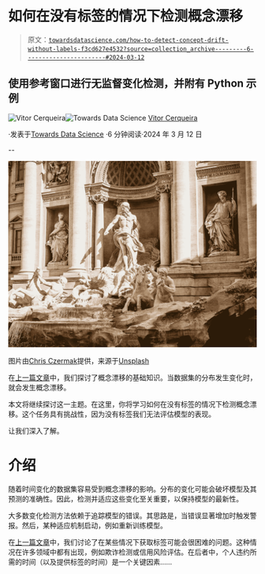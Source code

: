 # 如何在没有标签的情况下检测概念漂移

> 原文：[`towardsdatascience.com/how-to-detect-concept-drift-without-labels-f3cd627e4532?source=collection_archive---------6-----------------------#2024-03-12`](https://towardsdatascience.com/how-to-detect-concept-drift-without-labels-f3cd627e4532?source=collection_archive---------6-----------------------#2024-03-12)

## 使用参考窗口进行无监督变化检测，并附有 Python 示例

[](https://vcerq.medium.com/?source=post_page---byline--f3cd627e4532--------------------------------)![Vitor Cerqueira](https://vcerq.medium.com/?source=post_page---byline--f3cd627e4532--------------------------------)[](https://towardsdatascience.com/?source=post_page---byline--f3cd627e4532--------------------------------)![Towards Data Science](https://towardsdatascience.com/?source=post_page---byline--f3cd627e4532--------------------------------) [Vitor Cerqueira](https://vcerq.medium.com/?source=post_page---byline--f3cd627e4532--------------------------------)

·发表于[Towards Data Science](https://towardsdatascience.com/?source=post_page---byline--f3cd627e4532--------------------------------) ·6 分钟阅读·2024 年 3 月 12 日

--

![](img/378e03f383f18e6b0a55f0f9733ec2c4.png)

图片由[Chris Czermak](https://unsplash.com/@chris_czermak?utm_source=medium&utm_medium=referral)提供，来源于[Unsplash](https://unsplash.com/?utm_source=medium&utm_medium=referral)

在[上一篇文章](https://medium.com/towards-data-science/understanding-concept-drift-a-simple-guide-b2cf4e09deae)中，我们探讨了概念漂移的基础知识。当数据集的分布发生变化时，就会发生概念漂移。

本文将继续探讨这一主题。在这里，你将学习如何在没有标签的情况下检测概念漂移。这个任务具有挑战性，因为没有标签我们无法评估模型的表现。

让我们深入了解。

# 介绍

随着时间变化的数据集容易受到概念漂移的影响。分布的变化可能会破坏模型及其预测的准确性。因此，检测并适应这些变化至关重要，以保持模型的最新性。

大多数变化检测方法依赖于追踪模型的错误。其思路是，当错误显著增加时触发警报。然后，某种适应机制启动，例如重新训练模型。

在[上一篇文章](https://medium.com/towards-data-science/understanding-concept-drift-a-simple-guide-b2cf4e09deae)中，我们讨论了在某些情况下获取标签可能会很困难的问题。这种情况在许多领域中都有出现，例如欺诈检测或信用风险评估。在后者中，个人违约所需的时间（以及提供标签的时间）是一个关键因素……
